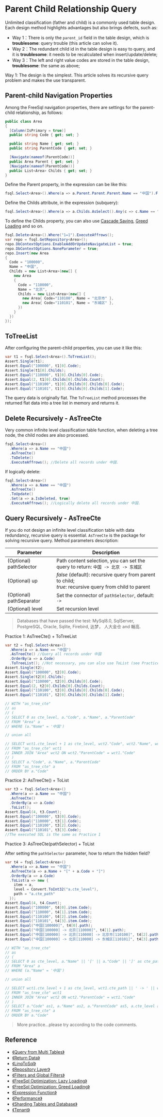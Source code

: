 # Parent Child Relationship Query

Unlimited classification (father and child) is a commonly used table design. Each design method highlights advantages but also brings defects, such as:

- Way 1：There is only the `parent_id` field in the table design, which is **troublesome**: query trouble (this article can solve it).
- Way 2：The redundant child id in the table design is easy to query, and it is **troublesome**: it needs to be recalculated when insert/update/delete;
- Way 3：The left and right value codes are stored in the table design, **troublesome**: the same as above;

Way 1: The design is the simplest. This article solves its recursive query problem and makes the use transparent.

## Parent-child Navigation Properties

Among the FreeSql navigation properties, there are settings for the parent-child relationship, as follows:

```csharp
public class Area
{
  [Column(IsPrimary = true)]
  public string Code { get; set; }

  public string Name { get; set; }
  public string ParentCode { get; set; }

  [Navigate(nameof(ParentCode))]
  public Area Parent { get; set; }
  [Navigate(nameof(ParentCode))]
  public List<Area> Childs { get; set; }
}
```

Define the Parent property, in the expression can be like this:

```csharp
fsql.Select<Area>().Where(a => a.Parent.Parent.Parent.Name == "中国").First();
```

Define the Childs attribute, in the expression (subquery):

```csharp
fsql.Select<Area>().Where(a => a.Childs.AsSelect().Any(c => c.Name == "北京")).First();
```

To define the Childs property, you can also use [Cascade Saving](Cascade-Saving), [Greed Loading](Greed-Loading) and so on.

```csharp
fsql.Delete<Area>().Where("1=1").ExecuteAffrows();
var repo = fsql.GetRepository<Area>();
repo.DbContextOptions.EnableAddOrUpdateNavigateList = true;
repo.DbContextOptions.NoneParameter = true;
repo.Insert(new Area
{
  Code = "100000",
  Name = "中国",
  Childs = new List<Area>(new[] {
    new Area
    {
      Code = "110000",
      Name = "北京",
      Childs = new List<Area>(new[] {
        new Area{ Code="110100", Name = "北京市" },
        new Area{ Code="110101", Name = "东城区" },
      })
    }
  })
});
```

## ToTreeList

After configuring the parent-child properties, you can use it like this:

```csharp
var t1 = fsql.Select<Area>().ToTreeList();
Assert.Single(t1);
Assert.Equal("100000", t1[0].Code);
Assert.Single(t1[0].Childs);
Assert.Equal("110000", t1[0].Childs[0].Code);
Assert.Equal(2, t1[0].Childs[0].Childs.Count);
Assert.Equal("110100", t1[0].Childs[0].Childs[0].Code);
Assert.Equal("110101", t1[0].Childs[0].Childs[1].Code);
```

The query data is originally flat. The `ToTreeList` method processes the returned flat data into a tree list in memory and returns it.

## Delete Recursively - AsTreeCte

Very common infinite level classification table function, when deleting a tree node, the child nodes are also processed.

```csharp
fsql.Select<Area>()
  .Where(a => a.Name == "中国")
  .AsTreeCte()
  .ToDelete()
  .ExecuteAffrows(); //Delete all records under 中国.
```

If logically delete:

```csharp
fsql.Select<Area>()
  .Where(a => a.Name == "中国")
  .AsTreeCte()
  .ToUpdate()
  .Set(a => a.IsDeleted, true)
  .ExecuteAffrows(); //Logically delete all records under 中国.
```

## Query Recursively - AsTreeCte

If you do not design an infinite level classification table with data redundancy, recursive query is essential. `AsTreeCte` is the package for solving recursive query. Method parameters description:

| Parameter                | Description                                                                                                 |
| ------------------------ | ----------------------------------------------------------------------------------------------------------- |
| (Optional) pathSelector  | Path content selection, you can set the query to return: `中国 -> 北京 -> 东城区`                           |
| (Optional) up            | _false_ (default): recursive query from parent to child; <br />_true_: recursive query from child to parent |
| (Optional) pathSeparator | Set the connector of `pathSelector`, default: `->`                                                          |
| (Optional) level         | Set recursion level                                                                                         |

> Databases that have passed the test: MySql8.0, SqlServer, PostgreSQL, Oracle, Sqlite, Firebird, 达梦， 人大金仓 and 翰高.

Practice 1: AsTreeCte() + ToTreeList

```csharp
var t2 = fsql.Select<Area>()
  .Where(a => a.Name == "中国")
  .AsTreeCte() //Query all records under 中国
  .OrderBy(a => a.Code)
  .ToTreeList(); //Not necessary, you can also use ToList (see Practice 2)
Assert.Single(t2);
Assert.Equal("100000", t2[0].Code);
Assert.Single(t2[0].Childs);
Assert.Equal("110000", t2[0].Childs[0].Code);
Assert.Equal(2, t2[0].Childs[0].Childs.Count);
Assert.Equal("110100", t2[0].Childs[0].Childs[0].Code);
Assert.Equal("110101", t2[0].Childs[0].Childs[1].Code);

// WITH "as_tree_cte"
// as
// (
// SELECT 0 as cte_level, a."Code", a."Name", a."ParentCode" 
// FROM "Area" a 
// WHERE (a."Name" = '中国')

// union all

// SELECT wct1.cte_level + 1 as cte_level, wct2."Code", wct2."Name", wct2."ParentCode" 
// FROM "as_tree_cte" wct1 
// INNER JOIN "Area" wct2 ON wct2."ParentCode" = wct1."Code"
// )
// SELECT a."Code", a."Name", a."ParentCode" 
// FROM "as_tree_cte" a 
// ORDER BY a."Code"
```

Practice 2: AsTreeCte() + ToList
```csharp
var t3 = fsql.Select<Area>()
  .Where(a => a.Name == "中国")
  .AsTreeCte()
  .OrderBy(a => a.Code)
  .ToList();
Assert.Equal(4, t3.Count);
Assert.Equal("100000", t3[0].Code);
Assert.Equal("110000", t3[1].Code);
Assert.Equal("110100", t3[2].Code);
Assert.Equal("110101", t3[3].Code);
//The executed SQL is the same as Practice 1
```

Practice 3: AsTreeCte(pathSelector) + ToList

After setting the `pathSelector` parameter, how to return the hidden field?

```csharp
var t4 = fsql.Select<Area>()
  .Where(a => a.Name == "中国")
  .AsTreeCte(a => a.Name + "[" + a.Code + "]")
  .OrderBy(a => a.Code)
  .ToList(a => new { 
    item = a, 
    level = Convert.ToInt32("a.cte_level"), 
    path = "a.cte_path" 
  });
Assert.Equal(4, t4.Count);
Assert.Equal("100000", t4[0].item.Code);
Assert.Equal("110000", t4[1].item.Code);
Assert.Equal("110100", t4[2].item.Code);
Assert.Equal("110101", t4[3].item.Code);
Assert.Equal("中国[100000]", t4[0].path);
Assert.Equal("中国[100000] -> 北京[110000]", t4[1].path);
Assert.Equal("中国[100000] -> 北京[110000] -> 北京市[110100]", t4[2].path);
Assert.Equal("中国[100000] -> 北京[110000] -> 东城区[110101]", t4[3].path);

// WITH "as_tree_cte"
// as
// (
// SELECT 0 as cte_level, a."Name" || '[' || a."Code" || ']' as cte_path, a."Code", a."Name", a."ParentCode" 
// FROM "Area" a 
// WHERE (a."Name" = '中国')

// union all

// SELECT wct1.cte_level + 1 as cte_level, wct1.cte_path || ' -> ' || wct2."Name" || '[' || wct2."Code" || ']' as cte_path, wct2."Code", wct2."Name", wct2."ParentCode" 
// FROM "as_tree_cte" wct1 
// INNER JOIN "Area" wct2 ON wct2."ParentCode" = wct1."Code"
// )
// SELECT a."Code" as1, a."Name" as2, a."ParentCode" as5, a.cte_level as6, a.cte_path as7 
// FROM "as_tree_cte" a 
// ORDER BY a."Code"
```

> More practice...please try according to the code comments.

## Reference

- [《Query from Multi Tables》](Query-from-Multi-Tablea)
- [《Return Data》](Return-Data)
- [《LinqToSql》](Linq-to-Sql)
- [《Repository Layer》](Repository-Layer)
- [《Filters and Global Filters》](Filters-and-Global-Filters)
- [《FreeSql Optimization: Lazy Loading》](Lazy-Loading)
- [《FreeSql Optimization: Greed Loading》](Greed-Loading)
- [《Expression Function》](Expression-Function)
- [《Performance》](Performance)
- [《Sharding Tables and Database》](Sharding-Tables-and-Database)
- [《Tenant》](Tenant)
